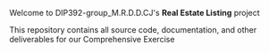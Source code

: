 Welcome to DIP392-group_M.R.D.D.CJ's  **Real Estate Listing** project 

This repository contains all source code, documentation, and other deliverables for our Comprehensive Exercise
